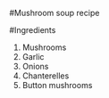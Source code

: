 #Mushroom soup recipe

#Ingredients
1.  Mushrooms
2. Garlic
3.  Onions  
4.  Chanterelles
5.  Button mushrooms



